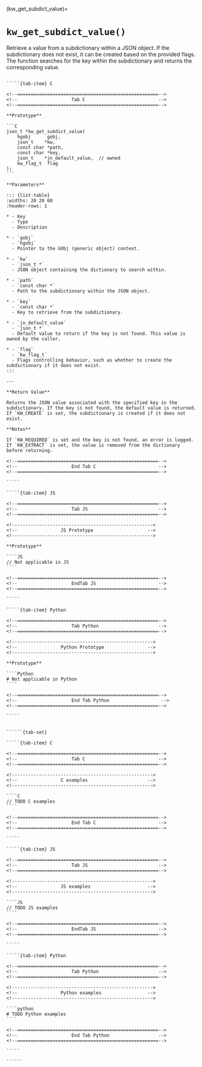 <!-- ============================================================== -->
(kw_get_subdict_value)=
# `kw_get_subdict_value()`
<!-- ============================================================== -->

Retrieve a value from a subdictionary within a JSON object. If the subdictionary does not exist, it can be created based on the provided flags. The function searches for the key within the subdictionary and returns the corresponding value.

<!------------------------------------------------------------>
<!--                    Prototypes                          -->
<!------------------------------------------------------------>

``````{tab-set}

`````{tab-item} C

<!--====================================================-->
<!--                    Tab C                           -->
<!--====================================================-->

**Prototype**

```C
json_t *kw_get_subdict_value(
    hgobj      gobj,
    json_t    *kw,
    const char *path,
    const char *key,
    json_t    *jn_default_value,  // owned
    kw_flag_t  flag
);
```

**Parameters**

::: {list-table}
:widths: 20 20 60
:header-rows: 1

* - Key
  - Type
  - Description

* - `gobj`
  - `hgobj`
  - Pointer to the GObj (generic object) context.

* - `kw`
  - `json_t *`
  - JSON object containing the dictionary to search within.

* - `path`
  - `const char *`
  - Path to the subdictionary within the JSON object.

* - `key`
  - `const char *`
  - Key to retrieve from the subdictionary.

* - `jn_default_value`
  - `json_t *`
  - Default value to return if the key is not found. This value is owned by the caller.

* - `flag`
  - `kw_flag_t`
  - Flags controlling behavior, such as whether to create the subdictionary if it does not exist.
:::

---

**Return Value**

Returns the JSON value associated with the specified key in the subdictionary. If the key is not found, the default value is returned. If `KW_CREATE` is set, the subdictionary is created if it does not exist.

**Notes**

If `KW_REQUIRED` is set and the key is not found, an error is logged. If `KW_EXTRACT` is set, the value is removed from the dictionary before returning.

<!--====================================================-->
<!--                    End Tab C                       -->
<!--====================================================-->

`````

`````{tab-item} JS

<!--====================================================-->
<!--                    Tab JS                          -->
<!--====================================================-->

<!---------------------------------------------------->
<!--                JS Prototype                    -->
<!---------------------------------------------------->

**Prototype**

````JS
// Not applicable in JS
````

<!--====================================================-->
<!--                    EndTab JS                       -->
<!--====================================================-->

`````

`````{tab-item} Python

<!--====================================================-->
<!--                    Tab Python                      -->
<!--====================================================-->

<!---------------------------------------------------->
<!--                Python Prototype                -->
<!---------------------------------------------------->

**Prototype**

````Python
# Not applicable in Python
````

<!--====================================================-->
<!--                    End Tab Python                   -->
<!--====================================================-->

`````

``````

<!------------------------------------------------------------>
<!--                    Examples                            -->
<!------------------------------------------------------------>

```````{dropdown} Examples

``````{tab-set}

`````{tab-item} C

<!--====================================================-->
<!--                    Tab C                           -->
<!--====================================================-->

<!---------------------------------------------------->
<!--                C examples                      -->
<!---------------------------------------------------->

````C
// TODO C examples
````

<!--====================================================-->
<!--                    End Tab C                       -->
<!--====================================================-->

`````

`````{tab-item} JS

<!--====================================================-->
<!--                    Tab JS                          -->
<!--====================================================-->

<!---------------------------------------------------->
<!--                JS examples                     -->
<!---------------------------------------------------->

````JS
// TODO JS examples
````

<!--====================================================-->
<!--                    EndTab JS                       -->
<!--====================================================-->

`````

`````{tab-item} Python

<!--====================================================-->
<!--                    Tab Python                      -->
<!--====================================================-->

<!---------------------------------------------------->
<!--                Python examples                 -->
<!---------------------------------------------------->

````python
# TODO Python examples
````

<!--====================================================-->
<!--                    End Tab Python                  -->
<!--====================================================-->

`````

``````

```````
